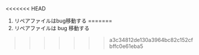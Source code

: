 <<<<<<< HEAD
1. リペアファイルはbug移動する
=======
1. リペアファイルは bug 移動する
>>>>>>> a3c34812de130a3964bc82c152cfbffc0e61eba5
